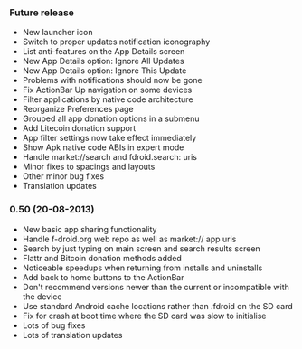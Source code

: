 ### Future release

* New launcher icon
* Switch to proper updates notification iconography
* List anti-features on the App Details screen
* New App Details option: Ignore All Updates
* New App Details option: Ignore This Update
* Problems with notifications should now be gone
* Fix ActionBar Up navigation on some devices
* Filter applications by native code architecture
* Reorganize Preferences page
* Grouped all app donation options in a submenu
* Add Litecoin donation support
* App filter settings now take effect immediately
* Show Apk native code ABIs in expert mode
* Handle market://search and fdroid.search: uris
* Minor fixes to spacings and layouts
* Other minor bug fixes
* Translation updates

### 0.50 (20-08-2013)

* New basic app sharing functionality
* Handle f-droid.org web repo as well as market:// app uris
* Search by just typing on main screen and search results screen
* Flattr and Bitcoin donation methods added
* Noticeable speedups when returning from installs and uninstalls
* Add back to home buttons to the ActionBar
* Don't recommend versions newer than the current or incompatible with the device
* Use standard Android cache locations rather than .fdroid on the SD card
* Fix for crash at boot time where the SD card was slow to initialise
* Lots of bug fixes
* Lots of translation updates
